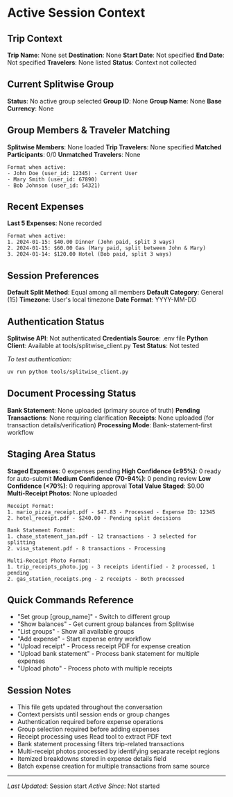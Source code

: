 # Active Session Context

## Trip Context
**Trip Name**: None set
**Destination**: None
**Start Date**: Not specified
**End Date**: Not specified
**Travelers**: None listed
**Status**: Context not collected

## Current Splitwise Group
**Status**: No active group selected
**Group ID**: None
**Group Name**: None
**Base Currency**: None

## Group Members & Traveler Matching
**Splitwise Members**: None loaded
**Trip Travelers**: None specified
**Matched Participants**: 0/0
**Unmatched Travelers**: None

```
Format when active:
- John Doe (user_id: 12345) - Current User
- Mary Smith (user_id: 67890)  
- Bob Johnson (user_id: 54321)
```

## Recent Expenses
**Last 5 Expenses**: None recorded

```
Format when active:
1. 2024-01-15: $40.00 Dinner (John paid, split 3 ways)
2. 2024-01-15: $60.00 Gas (Mary paid, split between John & Mary)
3. 2024-01-14: $120.00 Hotel (Bob paid, split 3 ways)
```

## Session Preferences
**Default Split Method**: Equal among all members
**Default Category**: General (15)
**Timezone**: User's local timezone
**Date Format**: YYYY-MM-DD

## Authentication Status
**Splitwise API**: Not authenticated
**Credentials Source**: .env file
**Python Client**: Available at tools/splitwise_client.py
**Test Status**: Not tested

*To test authentication:*
```bash
uv run python tools/splitwise_client.py
```

## Document Processing Status
**Bank Statement**: None uploaded (primary source of truth)
**Pending Transactions**: None requiring clarification
**Receipts**: None uploaded (for transaction details/verification)
**Processing Mode**: Bank-statement-first workflow

## Staging Area Status
**Staged Expenses**: 0 expenses pending
**High Confidence (≥95%)**: 0 ready for auto-submit
**Medium Confidence (70-94%)**: 0 pending review
**Low Confidence (<70%)**: 0 requiring approval
**Total Value Staged**: $0.00  
**Multi-Receipt Photos**: None uploaded

```
Receipt Format:
1. mario_pizza_receipt.pdf - $47.83 - Processed - Expense ID: 12345
2. hotel_receipt.pdf - $240.00 - Pending split decisions

Bank Statement Format:
1. chase_statement_jan.pdf - 12 transactions - 3 selected for splitting
2. visa_statement.pdf - 8 transactions - Processing

Multi-Receipt Photo Format:
1. trip_receipts_photo.jpg - 3 receipts identified - 2 processed, 1 pending
2. gas_station_receipts.png - 2 receipts - Both processed
```

## Quick Commands Reference
- "Set group [group_name]" - Switch to different group
- "Show balances" - Get current group balances from Splitwise
- "List groups" - Show all available groups
- "Add expense" - Start expense entry workflow
- "Upload receipt" - Process receipt PDF for expense creation
- "Upload bank statement" - Process bank statement for multiple expenses
- "Upload photo" - Process photo with multiple receipts

## Session Notes
- This file gets updated throughout the conversation
- Context persists until session ends or group changes
- Authentication required before expense operations
- Group selection required before adding expenses
- Receipt processing uses Read tool to extract PDF text
- Bank statement processing filters trip-related transactions
- Multi-receipt photos processed by identifying separate receipt regions
- Itemized breakdowns stored in expense details field
- Batch expense creation for multiple transactions from same source

---
*Last Updated*: Session start
*Active Since*: Not started